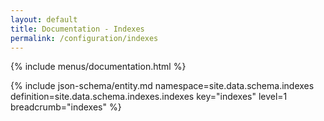 ```yaml
---
layout: default
title: Documentation - Indexes
permalink: /configuration/indexes
---
```


{% include menus/documentation.html %}

{% include json-schema/entity.md namespace=site.data.schema.indexes definition=site.data.schema.indexes.indexes key="indexes" level=1 breadcrumb="indexes" %}
